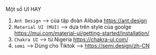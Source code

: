 Một số UI HAY

1. `Ant Design` --> của tập đoàn Alibaba https://ant.design
2. `Material UI (MUI)` --> dựa trên style của goolge https://mui.com/material-ui/getting-started/installation/
3. `Chakra UI` --> từ Nigeria https://chakra-ui.com/
4. `semi` --> Dùng cho Tiktok --> https://semi.design/zh-CN
